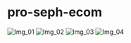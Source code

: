 # pro-seph-ecom

![Img_01](https://user-images.githubusercontent.com/107462648/203278400-1139605b-75ce-46b9-9e34-6924c0905fb0.png)
![Img_02](https://user-images.githubusercontent.com/107462648/203278752-998ba77a-842d-4406-a8dc-f83ae908eb6b.png)
![Img_03](https://user-images.githubusercontent.com/107462648/203278942-e7229607-55c2-4edf-b5bc-fdb81b23688a.png)
![Img_04](https://user-images.githubusercontent.com/107462648/203279005-138a88fd-0444-406b-9bbb-3cbca3352f28.png)
